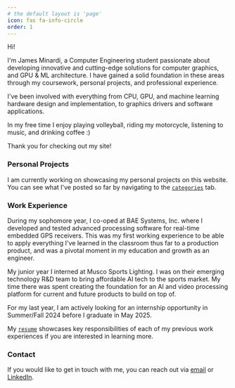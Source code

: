 ```yaml
---
# the default layout is 'page'
icon: fas fa-info-circle
order: 1
---
```


Hi!

I'm James Minardi, a Computer Engineering student passionate about developing innovative and cutting-edge solutions for computer graphics, and GPU & ML architecture. I have gained a solid foundation in these areas through my coursework, personal projects, and professional experience.

I've been involved with everything from CPU, GPU, and machine learning hardware design and implementation, to graphics drivers and software applications.

In my free time I enjoy playing volleyball, riding my motorcycle, listening to music, and drinking coffee :)

Thank you for checking out my site!

### Personal Projects
I am currently working on showcasing my personal projects on this website. You can see what I've posted so far by navigating to the [`categories`](/categories) tab.

### Work Experience
During my sophomore year, I co-oped at BAE Systems, Inc. where I developed and tested advanced processing software for real-time embedded GPS receivers. This was my first working experience to be able to apply everything I've learned in the classroom thus far to a production product, and was a pivotal moment in my education and growth as an engineer.

My junior year I interned at Musco Sports Lighting. I was on their emerging technology R&D team to bring affordable AI tech to the sports market. My time there was spent creating the foundation for an AI and video processing platform for current and future products to build on top of.

For my last year, I am actively looking for an internship opportunity in Summer/Fall 2024 before I graduate in May 2025.

My [`resume`](/resume/) showcases key responsibilities of each of my previous work experiences if you are interested in learning more.


### Contact
If you would like to get in touch with me, you can reach out via [email](mailto:jamesminardip@gmail.com) or [LinkedIn](https://www.linkedin.com/in/jamesminardi/).


